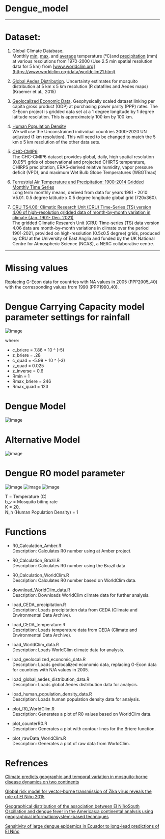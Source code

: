 # Dengue_model

--------------------------
# Dataset:

1. Global Climate Database.  
Monthly [min](https://biogeo.ucdavis.edu/data/worldclim/v2.1/base/wc2.1_2.5m_tmin.zip), [max](https://biogeo.ucdavis.edu/data/worldclim/v2.1/base/wc2.1_2.5m_tmax.zip), and [average](https://biogeo.ucdavis.edu/data/worldclim/v2.1/base/wc2.1_2.5m_tavg.zip) temperature (°C)and [precipitation](https://biogeo.ucdavis.edu/data/worldclim/v2.1/base/wc2.1_2.5m_prec.zip) (mm) at various resolutions from 1970-2000 (Use 2.5 min spatial resolution data for 5 km) from [www.worldclim.org](https://www.worldclim.org/data/worldclim21.html)

2. [Global Aedes Distribution](https://www.dropbox.com/sh/bpxcmzmmpiiav8u/AAAl3CBKnBYwXb0n1s1C4-K-a?dl=0). 
Uncertainty estimates for mosquito distribution at 5 km x 5 km resolution (R datafiles and Aedes maps)
(Kraemer et al., 2015)

3. [Geolocalized Economic Data](https://gecon.yale.edu/data-and-documentation-g-econ-project).
Geophysically scaled dataset linking per capita gross product (GDP) at purchasing power parity (PPP) rates. The G-Econ project is gridded data set at a 1 degree longitude by 1 degree latitude resolution. This is approximately 100 km by 100 km.  

4. [Human Population Density](https://hub.worldpop.org/project/categories?id=18)  
We will use the Unconstrained individual countries 2000-2020 UN adjusted (1 km resolution). This will need to be changed to match the 5 km x 5 km resolution of the other data sets.

5. [CHC-CMIP6](https://www.chc.ucsb.edu/data)  
The CHC-CMIP6 dataset provides global, daily, high spatial resolution (0.05°) grids of observational and projected CHIRTS temperature, CHIRPS precipitation, ERA5-derived relative humidity, vapor pressure deficit (VPD), and maximum Wet Bulb Globe Temperatures (WBGTmax)

6. [Terrestrial Air Temperature and Precipitation: 1900-2014 Gridded Monthly Time Series](https://psl.noaa.gov/data/gridded/data.UDel_AirT_Precip.html)  
    Long term monthly means, derived from data for years 1981 - 2010 V5.01. 0.5 degree latitude x 0.5 degree longitude global grid (720x360).

7. [CRU TS4.06: Climatic Research Unit (CRU) Time-Series (TS) version 4.06 of high-resolution gridded data of month-by-month variation in climate (Jan. 1901- Dec. 2021)](https://catalogue.ceda.ac.uk/uuid/e0b4e1e56c1c4460b796073a31366980)   
The gridded Climatic Research Unit (CRU) Time-series (TS) data version 4.06 data are month-by-month variations in climate over the period 1901-2021, provided on high-resolution (0.5x0.5 degree) grids, produced by CRU at the University of East Anglia and funded by the UK National Centre for Atmospheric Science (NCAS), a NERC collaborative centre.
--------------------------
# Missing values
<!-- We replace Somalia PPP2005_40 value with the lowest Djibouti PPP2005_40 value in Geolocalized Economic Data -->  
Replacing G-Econ data for countries with NA values in 2005 (PPP2005_40) with the corresponding values from 1990 (PPP1990_40).   

# Dengue Carrying Capacity model parameter settings for rainfall
![image](https://github.com/30-na/Dengue_model/assets/78888004/9f2c9b86-0770-44f8-bb74-291c90b6d5af)

where:
* c_briere = 7.86 * 10 ^ (-5)  
* z_briere = .28  
* c_quad = -5.99 * 10 ^ (-3)  
* z_quad = 0.025  
* z_inverse = 0.6  
* Rmin = 1
* Rmax_briere = 246
* Rmax_quad = 123  

# Dengue Model
![image](https://github.com/30-na/Dengue_model/assets/78888004/76afa7f0-3190-469c-8e0f-9516fad1fdf1)

# Alternative Model

![image](https://github.com/30-na/Dengue_model/assets/78888004/23bb7f83-7530-4c0e-81b2-2d02befaaba7)

# Dengue R0 model parameter
![image](https://github.com/30-na/Dengue_model/assets/78888004/c1d223e7-9138-4969-868a-e584b3623409)
![image](https://github.com/30-na/Dengue_model/assets/78888004/0fc7e724-df81-4ea8-9e43-ecefc056c71d)
![image](https://github.com/30-na/Dengue_model/assets/78888004/c0f22535-b6c1-40e3-819a-5744f9f83f86)


T = Temperature (C)  
b_v = Mosquito biting rate  
K = 20,  
N_h (Human Population Density) = 1  

# Functions

* R0_Calculation_Amber.R  
Description: Calculates R0 number using at Amber project. 

* R0_Calculation_Brazil.R  
Description: Calculates R0 number using the Brazil data.

* R0_Calculation_WorldClim.R   
Description: Calculates R0 number based on WorldClim data.

* download_WorldClim_data.R  
Description: Downloads WorldClim climate data for further analysis.

* load_CEDA_precipitation.R  
Description: Loads precipitation data from CEDA (Climate and Environmental Data Archive).

* load_CEDA_temperature.R  
Description: Loads temperature data from CEDA (Climate and Environmental Data Archive).

* load_WorldClim_data.R  
Description: Loads WorldClim climate data for analysis.  

* load_geolocalized_economic_data.R  
Description: Loads geolocalized economic data, replacing G-Econ data for countries with N/A values in 2005.

* load_global_aedes_distribution_data.R  
Description: Loads global Aedes distribution data for analysis.

* load_human_population_density_data.R  
Description: Loads human population density data for analysis.

* plot_R0_WorldClim.R  
Description: Generates a plot of R0 values based on WorldClim data.

* plot_counterR0.R  
Description: Generates a plot with contour lines for the Briere function.

* plot_rawData_WorldClim.R  
Description: Generates a plot of raw data from WorldClim.


# Refrences
[Climate predicts geographic and temporal variation in mosquito-borne disease dynamics on two continents](https://www.nature.com/articles/s41467-021-21496-7)

[Global risk model for vector-borne transmission of Zika virus reveals the role of El Niño 2015](https://www.pnas.org/doi/10.1073/pnas.1614303114)

[Geographical distribution of the association between El NiñoSouth   Oscillation   and   dengue   fever   in   the   Americas:a   continental   analysis   using   geographical   informationsystem-based techniques](https://geospatialhealth.net/index.php/gh/article/view/12/12)

[Sensitivity of large dengue epidemics in Ecuador to long-lead predictions of El Niño
](https://www.sciencedirect.com/science/article/pii/S2405880718300347)

